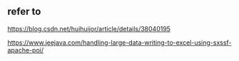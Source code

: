 ## refer to
https://blog.csdn.net/huihuijor/article/details/38040195

https://www.jeejava.com/handling-large-data-writing-to-excel-using-sxssf-apache-poi/